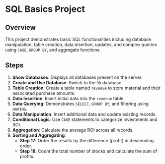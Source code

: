 # SQL Basics Project

## Overview
This project demonstrates basic SQL functionalities including database manipulation, table creation, data insertion, updates, and complex queries using `CASE`, `GROUP BY`, and aggregate functions.

## Steps

1. **Show Databases**: Displays all databases present on the server.
2. **Create and Use Database**: Switch to the `RD` database.
3. **Table Creation**: Create a table named `revenue` to store material and their associated purchase amounts.
4. **Data Insertion**: Insert initial data into the `revenue` table.
5. **Data Querying**: Demonstrates `SELECT`, `GROUP BY`, and filtering using `HAVING`.
6. **Data Manipulation**: Insert additional data and update existing records.
7. **Conditional Logic**: Use `CASE` statements to categorize investments and ROI.
8. **Aggregation**: Calculate the average ROI across all records.
9. **Sorting and Aggregating**: 
   - **Step 17**: Order the results by the difference (profit) in descending order.
   - **Step 18**: Count the total number of stocks and calculate the sum of profits.

